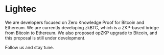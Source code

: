 # Lightec

We are developers focused on Zero Knowledge Proof for Bitcoin and Ethereum. We are currently developing zkBTC, which is a ZKP-based bridge from Bitcoin to Ethereum. We also proposed opZKP upgrade to Bitcoin, and this proposal is still under development.

Follow us and stay tune.

